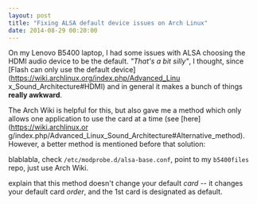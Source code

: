 ```yaml
---
layout: post
title: "Fixing ALSA default device issues on Arch Linux"
date: 2014-08-29 00:20:00
---
```


On my Lenovo B5400 laptop, I had some issues with ALSA choosing the HDMI audio
device to be the default. *"That's a bit silly"*, I thought, since [Flash can
only use the default device](https://wiki.archlinux.org/index.php/Advanced_Linu
x_Sound_Architecture#HDMI) and in general it makes a bunch of things **really
awkward**.

The Arch Wiki is helpful for this, but also gave me a method which only allows
one application to use the card at a time (see [here](https://wiki.archlinux.or
g/index.php/Advanced_Linux_Sound_Architecture#Alternative_method). However, a
better method is mentioned before that solution:

blablabla, check `/etc/modprobe.d/alsa-base.conf`, point to my `b5400files`
repo, just use Arch Wiki.

explain that this method doesn't change your default *card* -- it changes your
default card *order*, and the 1st card is designated as default.
